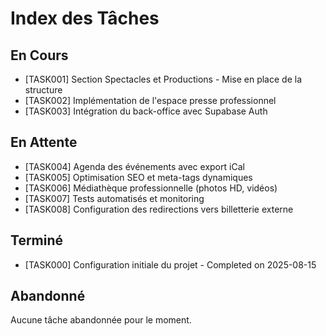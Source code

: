 # Index des Tâches

## En Cours

- [TASK001] Section Spectacles et Productions - Mise en place de la structure
- [TASK002] Implémentation de l'espace presse professionnel
- [TASK003] Intégration du back-office avec Supabase Auth

## En Attente

- [TASK004] Agenda des événements avec export iCal
- [TASK005] Optimisation SEO et meta-tags dynamiques
- [TASK006] Médiathèque professionnelle (photos HD, vidéos)
- [TASK007] Tests automatisés et monitoring
- [TASK008] Configuration des redirections vers billetterie externe

## Terminé

- [TASK000] Configuration initiale du projet - Completed on 2025-08-15

## Abandonné

Aucune tâche abandonnée pour le moment.
